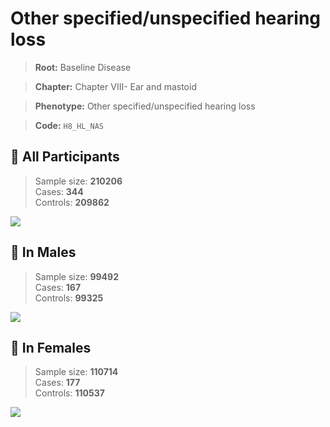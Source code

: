 # Other specified/unspecified hearing loss

> **Root:** Baseline Disease  

> **Chapter:** Chapter VIII- Ear and mastoid  

> **Phenotype:** Other specified/unspecified hearing loss  

> **Code:** `H8_HL_NAS`

## 🧪 All Participants  
> Sample size: **210206**  
> Cases: **344**  
> Controls: **209862**
<img src="/Disease/Figures/ALL/Baseline/H8_HL_NAS.png"/>
<CsvTable src="/public/Disease/Data/ALL/Baseline/LG_H8_HL_NAS.csv" label="🔍 View full results" />

## 👨 In Males  
> Sample size: **99492**  
> Cases: **167**  
> Controls: **99325**
<img src="/Disease/Figures/Male/Baseline/H8_HL_NAS.png"/>
<CsvTable src="/public/Disease/Data/Male/Baseline/LG_H8_HL_NAS.csv" label="🔍 View full results" />

## 👩 In Females  
> Sample size: **110714**  
> Cases: **177**  
> Controls: **110537**
<img src="/Disease/Figures/Female/Baseline/H8_HL_NAS.png"/>
<CsvTable src="/public/Disease/Data/Female/Baseline/LG_H8_HL_NAS.csv" label="🔍 View full results" />
